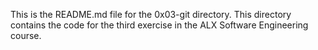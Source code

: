 This is the README.md file for the 0x03-git directory.
This directory contains the code for the third exercise in the ALX Software Engineering course.
